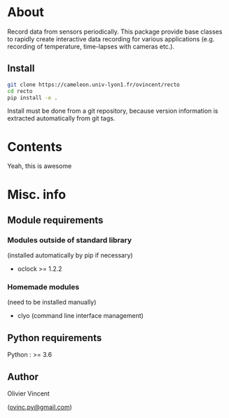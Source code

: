 About
=====

Record data from sensors periodically. This package provide base classes to rapidly create interactive data recording for various applications (e.g. recording of temperature, time-lapses with cameras etc.).

Install
-------

```bash
git clone https://cameleon.univ-lyon1.fr/ovincent/recto
cd recto
pip install -e .
```

Install must be done from a git repository, because version information is extracted automatically from git tags.


Contents
========

Yeah, this is awesome


Misc. info
==========

Module requirements
-------------------

### Modules outside of standard library

(installed automatically by pip if necessary)

- oclock >= 1.2.2

### Homemade modules

(need to be installed manually)

- clyo (command line interface management)


Python requirements
-------------------

Python : >= 3.6

Author
------

Olivier Vincent

(ovinc.py@gmail.com)
